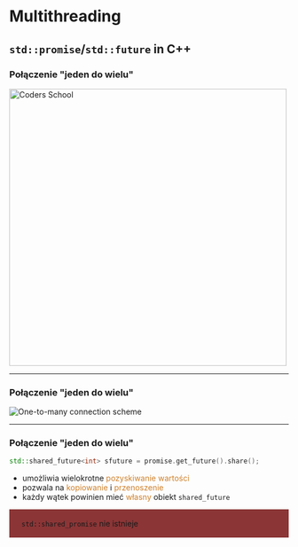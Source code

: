 <!-- .slide: data-background="#111111" -->

# Multithreading

## `std::promise`/`std::future` in C++

### Połączenie "jeden do wielu"

<a href="https://coders.school">
    <img width="500" data-src="../coders_school_logo.png" alt="Coders School" class="plain">
</a>

___

### Połączenie "jeden do wielu"

<img data-src="img/one-to-many.png" alt="One-to-many connection scheme" class="plain">

___

### Połączenie "jeden do wielu"

```c++
std::shared_future<int> sfuture = promise.get_future().share();
```
<!-- .element: class="fragment fade-in" -->
* <!-- .element: class="fragment fade-in" --> umożliwia wielokrotne <span style="color:#cf802a;">pozyskiwanie wartości</span>
* <!-- .element: class="fragment fade-in" --> pozwala na <span style="color:#cf802a;">kopiowanie</span> i <span style="color:#cf802a;">przenoszenie</span>
* <!-- .element: class="fragment fade-in" --> każdy wątek powinien mieć <span style="color:#cf802a;">własny</span> obiekt <code>shared_future</code>

<div style="background-color: #8B3536; padding: 3px 22px;">

<code>std::shared_promise</code> nie istnieje

</div> <!-- .element: class="fragment fade-in" -->
